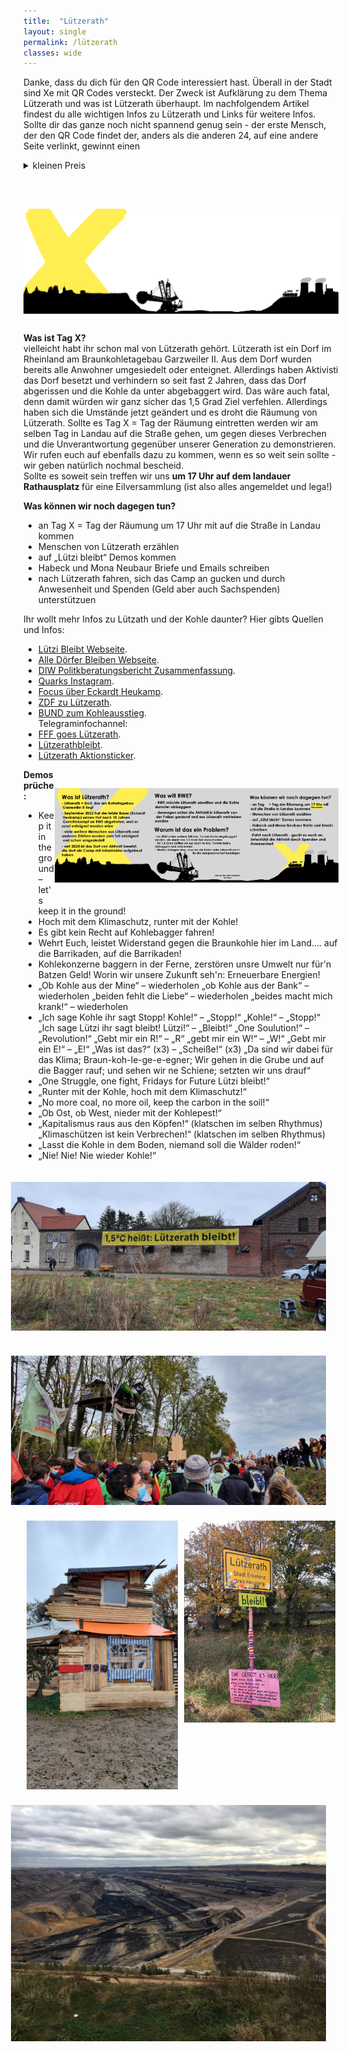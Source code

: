 ```yaml
---
title:  "Lützerath"
layout: single
permalink: /lützerath
classes: wide
---
```

Danke, dass du dich für den QR Code interessiert hast. Überall in der Stadt sind Xe mit QR Codes versteckt. Der Zweck ist Aufklärung zu dem Thema Lützerath und was ist Lützerath überhaupt. Im nachfolgendem Artikel findest du alle wichtigen Infos zu Lützerath und Links für weitere Infos. <br>
Sollte dir das ganze noch nicht spannend genug sein - der erste Mensch, der den QR Code findet der, anders als die anderen 24, auf eine andere Seite verlinkt, gewinnt einen 
<details>
  <summary>kleinen Preis</summary>
  <p>Wir brauchen für die Gewinnvergabe den Screenshot der Gewinnseite und den Standort des Xes per Instagram oder Email.</p>
</details> <br>

<img src="https://github.com/fridaysforfuture-landau-pfalz/fridaysforfuture-landau-pfalz.github.io/blob/main/assets/Demos/Tag%20X/Silouette.png?raw=true" alt="Silouette" style="float:right;" hspace=0 vspace=30 > <br>

<p></p>

<b>Was ist Tag X? </b>  <br>
vielleicht habt ihr schon mal von Lützerath gehört. Lützerath ist ein Dorf im Rheinland am Braunkohletagebau Garzweiler II. Aus dem Dorf wurden bereits alle Anwohner umgesiedelt oder enteignet. Allerdings haben Aktivisti das Dorf besetzt und verhindern so seit fast 2 Jahren, dass das Dorf abgerissen und die Kohle da unter abgebaggert wird. Das wäre auch fatal, denn damit würden wir ganz sicher das 1,5 Grad Ziel verfehlen. Allerdings haben sich die Umstände jetzt geändert und es droht die Räumung von Lützerath. Sollte es Tag X = Tag der Räumung eintretten werden wir am selben Tag in Landau auf die Straße gehen, um gegen dieses Verbrechen und die Unverantwortung gegenüber unserer Generation zu demonstrieren. Wir rufen euch auf ebenfalls dazu zu kommen, wenn es so weit sein sollte - wir geben natürlich nochmal bescheid.  
Sollte es soweit sein treffen wir uns <b> um 17 Uhr auf dem landauer Rathausplatz </b> für eine Eilversammlung (ist also alles angemeldet und lega!) <br>

<b> Was können wir noch dagegen tun?</b> <br>
-	an Tag X = Tag der Räumung um 17 Uhr mit auf die Straße in Landau kommen
-	Menschen von Lützerath erzählen 
-	auf „Lützi bleibt“ Demos kommen
-	Habeck und Mona Neubaur Briefe und Emails schreiben
-	nach Lützerath fahren, sich das Camp an gucken und durch Anwesenheit und Spenden (Geld aber auch Sachspenden) unterstützuen

<p></p>

Ihr wollt mehr Infos zu Lützath und der Kohle daunter? Hier gibts Quellen und Infos:  <br>
- <a href="https://luetzerathlebt.info/" target="_blank" >Lützi Bleibt Webseite</a>. <br>
- <a href="https://www.alle-doerfer-bleiben.de/" target="_blank" >Alle Dörfer Bleiben Webseite</a>. <br>
- <a href="https://www.diw.de/documents/publikationen/73/diw_01.c.725608.de/diwkompakt_2020-148.pdf" target="_blank" >DIW Politkberatungsbericht Zusammenfassung</a>. <br>
- <a href="https://www.instagram.com/p/ClrD-LqtcTL/?utm_source=ig_web_copy_link" target="_blank" >Quarks Instagram</a>. <br>
- <a href="https://m.focus.de/politik/deutschland/energiehunger-frisst-doerfer-rwe-nahm-bauer-heukamp-seine-hoefe-wenn-ich-hier-weg-bin-ist-luetzerath-tot_id_102212405.html" target="_blank" >Focus über Eckardt Heukamp</a>. <br>
- <a href="https://www.zdf.de/nachrichten/wirtschaft/rwe-kohle-luetzerath-abbau-100.html#xtor=CS5-282" target="_blank" >ZDF zu Lützerath</a>. <br>
- <a href="https://www.bund-nrw.de/themen/braunkohle/im-fokus/braunkohleausstieg/" target="_blank" >BUND zum Kohleausstieg</a>. <br>
Telegraminfochannel: <br>
- <a href="https://t.me/joinchat/5J_n0M5By0A0YjMy" target="_blank" >FFF goes Lützerath</a>. <br>
- <a href="https://t.me/luetzerathlebt" target="_blank" >Lützerathbleibt</a>. <br>
- <a href="https://t.me/LuetziTicker22" target="_blank" >Lützerath Aktionsticker</a>. <br>

<img src="https://github.com/fridaysforfuture-landau-pfalz/fridaysforfuture-landau-pfalz.github.io/blob/main/assets/Demos/Tag%20X/Slid%203.png?raw=true" alt="Slid 3" style="float:right;" hspace=0 vspace=30 height="30%" width="30%">
<img src="https://github.com/fridaysforfuture-landau-pfalz/fridaysforfuture-landau-pfalz.github.io/blob/main/assets/Demos/Tag%20X/Slid%202.png?raw=true" alt="Slid 2" style="float:right;" hspace=0 vspace=30 height="30%" width="30%">
<img src="https://github.com/fridaysforfuture-landau-pfalz/fridaysforfuture-landau-pfalz.github.io/blob/main/assets/Demos/Tag%20X/Slid%201.png?raw=true" alt="Slid 1" style="float:right;" hspace=0 vspace=30 height="30%" width="30%">

<b> Demosprüche: </b>  <br>
- Keep it in the ground – let's keep it in the ground!
- Hoch mit dem Klimaschutz, runter mit der Kohle!
- Es gibt kein Recht auf Kohlebagger fahren!
- Wehrt Euch, leistet Widerstand gegen die Braunkohle hier im Land.... auf die Barrikaden, auf die Barrikaden!
- Kohlekonzerne baggern in der Ferne,
zerstören unsre Umwelt nur für'n Batzen Geld!
Worin wir unsere Zukunft seh'n: Erneuerbare Energien!
- „Ob Kohle aus der Mine“ – wiederholen „ob Kohle aus der Bank“ – wiederholen „beiden fehlt die Liebe“ – wiederholen „beides macht mich krank!“ – wiederholen
- „Ich sage Kohle ihr sagt Stopp! Kohle!“ – „Stopp!“ „Kohle!“ – „Stopp!“
„Ich sage Lützi ihr sagt bleibt! Lützi!“ – „Bleibt!“
„One Soulution!“ – „Revolution!“
„Gebt mir ein R!“ – „R“ „gebt mir ein W!“ – „W!“ „Gebt mir ein E!“ – „E!“ „Was ist das?“ (x3) – „Scheiße!“ (x3)
„Da sind wir dabei für das Klima; Braun-koh-le-ge-e-egner; Wir gehen in die Grube und auf die Bagger rauf; und sehen wir ne Schiene; setzten wir uns drauf“
- „One Struggle, one fight, Fridays for Future Lützi bleibt!“
- „Runter mit der Kohle, hoch mit dem Klimaschutz!“
- „No more coal, no more oil, keep the carbon in the soil!“
- „Ob Ost, ob West, nieder mit der Kohlepest!“
- „Kapitalismus raus aus den Köpfen!“ (klatschen im selben Rhythmus)
„Klimaschützen ist kein Verbrechen!“ (klatschen im selben Rhythmus)
- „Lasst die Kohle in dem Boden, niemand soll die Wälder roden!“
- „Nie! Nie! Nie wieder Kohle!“

<p></p>

<img src="https://github.com/fridaysforfuture-landau-pfalz/fridaysforfuture-landau-pfalz.github.io/blob/main/assets/Demos/20211030_120302.jpg?raw=true" alt="Kohlegrube" style="float:right;" hspace=20 vspace=20 >
<img src="https://github.com/fridaysforfuture-landau-pfalz/fridaysforfuture-landau-pfalz.github.io/blob/main/assets/Demos/20211031_133640.jpg?raw=true" alt="Kohlegrube" style="float:right;" hspace=20 vspace=20 >
<img src="https://github.com/fridaysforfuture-landau-pfalz/fridaysforfuture-landau-pfalz.github.io/blob/main/assets/Demos/IMG_20211030_121907_761.jpg?raw=true" alt="Kohlegrube" style="float:left;" hspace=5 vspace=5 height="48%" width="48%">
<img src="https://github.com/fridaysforfuture-landau-pfalz/fridaysforfuture-landau-pfalz.github.io/blob/main/assets/Demos/IMG_20211101_152330_420.jpg?raw=true" alt="Kohlegrube" style="float:right;" hspace=5 vspace=5 height="48%" width="48%"> <br>
<img src="https://github.com/fridaysforfuture-landau-pfalz/fridaysforfuture-landau-pfalz.github.io/blob/main/assets/Demos/IMG_20211101_152345_607.jpg?raw=true" style="float:right;" hspace=20 vspace=20 >

